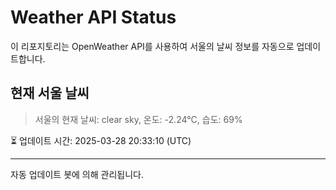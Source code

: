 
# Weather API Status

이 리포지토리는 OpenWeather API를 사용하여 서울의 날씨 정보를 자동으로 업데이트합니다.

## 현재 서울 날씨
> 서울의 현재 날씨: clear sky, 온도: -2.24°C, 습도: 69%

⏳ 업데이트 시간: 2025-03-28 20:33:10 (UTC)

---
자동 업데이트 봇에 의해 관리됩니다.
